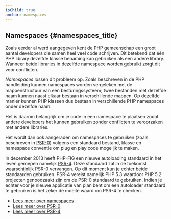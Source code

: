 ```yaml
---
isChild: true
anchor: namespaces
---
```


## Namespaces {#namespaces_title}

Zoals eerder al werd aangegeven kent de PHP gemeenschap een groot aantal developers die samen heel veel code schrijven.
Dit betekend dat één PHP library dezelfde klasse benaming kan gebruiken als een andere library. Wanneer beide libraries
in dezelfde namespace worden gebruikt zorgt dit voor conflicten.

_Namespaces_ lossen dit probleem op. Zoals beschreven in de PHP handleiding kunnen namespaces worden vergeleken met
de mappenstructuur van een besturingssysteem; twee bestanden met dezelfde naam kunnen naast elkaar bestaan in verschillende
mappen. Op dezelfde manier kunnen PHP klassen dus bestaan in verschillende PHP namespaces onder dezelfde naam.

Het is daarom belangrijk om je code in een namespace te plaatsen zodat andere developers het kunnen gebruiken zonder
conflicten te veroorzaken met andere libraries.

Het wordt dan ook aangeraden om namespaces te gebruiken (zoals beschreven in [PSR-0][psr0]) volgens een standaard
bestand, klasse en namespace conventie om plug en play code mogelijk te maken.

In december 2013 heeft PHP-FIG een nieuwe autoloading standaard in het leven geroepen namelijk [PSR-4][psr4]. Deze standaard
zal in de toekomst waarschijnlijk PSR-0 vervangen. Op dit moment kun je echter beide standaarden gebruiken. PSR-4 vereist
namelijk PHP 5.3 waardoor PHP 5.2 projecten genoodzaakt zijn om de PSR-0 standaard te gebruiken. Indien je echter voor je nieuwe
 applicatie van plan bent om een autoloader standaard te gebruiken is het zeker de moeite waard om PSR-4 te checken.


* [Lees meer over namespaces][namespaces]
* [Lees meer over PSR-0][psr0]
* [Lees meer over PSR-4][psr4]

[namespaces]: http://php.net/manual/en/language.namespaces.php
[psr0]: https://github.com/php-fig/fig-standards/blob/master/accepted/PSR-0.md
[psr4]: https://github.com/php-fig/fig-standards/blob/master/accepted/PSR-4-autoloader.md